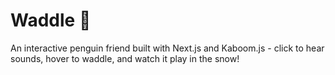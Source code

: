 # Waddle 🐧

An interactive penguin friend built with Next.js and Kaboom.js - click to hear sounds, hover to waddle, and watch it play in the snow!
